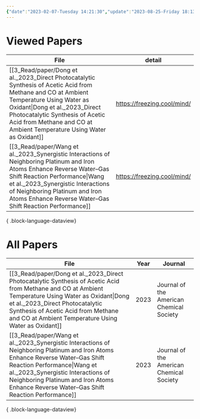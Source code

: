 ```yaml
---
{"date":"2023-02-07-Tuesday 14:21:30","update":"2023-08-25-Friday 18:13:50","dg-publish":true,"permalink":"/papers/","dgPassFrontmatter":true,"created":"2023-02-07-Tuesday 14:21:30","updated":"2023-08-25-Friday 18:13:50"}
---
```


# Viewed Papers
| File                                                                                                                                                                                                                                                                                             | detail                      |
| ------------------------------------------------------------------------------------------------------------------------------------------------------------------------------------------------------------------------------------------------------------------------------------------------ | --------------------------- |
| [[3_Read/paper/Dong et al._2023_Direct Photocatalytic Synthesis of Acetic Acid from Methane and CO at Ambient Temperature Using Water as Oxidant\|Dong et al._2023_Direct Photocatalytic Synthesis of Acetic Acid from Methane and CO at Ambient Temperature Using Water as Oxidant]]         | https://freezing.cool/mind/ |
| [[3_Read/paper/Wang et al._2023_Synergistic Interactions of Neighboring Platinum and Iron Atoms Enhance Reverse Water–Gas Shift Reaction Performance\|Wang et al._2023_Synergistic Interactions of Neighboring Platinum and Iron Atoms Enhance Reverse Water–Gas Shift Reaction Performance]] | https://freezing.cool/mind/ |

{ .block-language-dataview}

# All Papers

| File                                                                                                                                                                                                                                                                                             | Year | Journal                                  |
| ------------------------------------------------------------------------------------------------------------------------------------------------------------------------------------------------------------------------------------------------------------------------------------------------ | ---- | ---------------------------------------- |
| [[3_Read/paper/Dong et al._2023_Direct Photocatalytic Synthesis of Acetic Acid from Methane and CO at Ambient Temperature Using Water as Oxidant\|Dong et al._2023_Direct Photocatalytic Synthesis of Acetic Acid from Methane and CO at Ambient Temperature Using Water as Oxidant]]         | 2023 | Journal of the American Chemical Society |
| [[3_Read/paper/Wang et al._2023_Synergistic Interactions of Neighboring Platinum and Iron Atoms Enhance Reverse Water–Gas Shift Reaction Performance\|Wang et al._2023_Synergistic Interactions of Neighboring Platinum and Iron Atoms Enhance Reverse Water–Gas Shift Reaction Performance]] | 2023 | Journal of the American Chemical Society |

{ .block-language-dataview}
